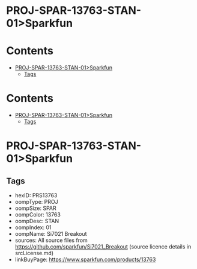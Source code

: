 
PROJ-SPAR-13763-STAN-01>Sparkfun
================================

Contents
========

* [PROJ-SPAR-13763-STAN-01>Sparkfun](#proj-spar-13763-stan-01sparkfun)
	* [Tags](#tags)

Contents
========

* [PROJ-SPAR-13763-STAN-01>Sparkfun](#proj-spar-13763-stan-01sparkfun)
	* [Tags](#tags)

# PROJ-SPAR-13763-STAN-01>Sparkfun

## Tags

- hexID: PRS13763
- oompType: PROJ
- oompSize: SPAR
- oompColor: 13763
- oompDesc: STAN
- oompIndex: 01
- oompName: Si7021 Breakout
- sources: All source files from https://github.com/sparkfun/Si7021_Breakout (source licence details in srcLicense.md)
- linkBuyPage: https://www.sparkfun.com/products/13763
